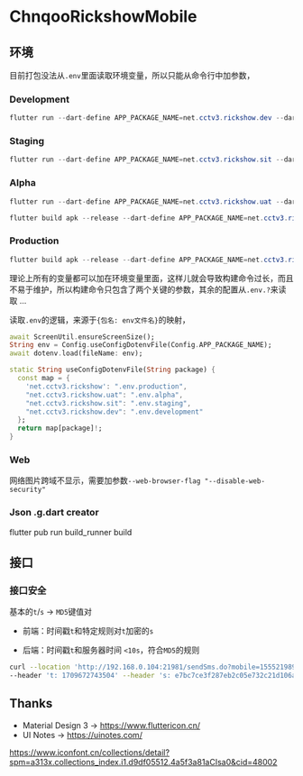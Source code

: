 # ChnqooRickshowMobile

## 环境

目前打包没法从`.env`里面读取环境变量，所以只能从命令行中加参数，

### Development

```java
flutter run --dart-define APP_PACKAGE_NAME=net.cctv3.rickshow.dev --dart-define APP_NAME=RickshowDev -v
```

### Staging

```java
flutter run --dart-define APP_PACKAGE_NAME=net.cctv3.rickshow.sit --dart-define APP_NAME=RickshowSit -v
```

### Alpha

```java
flutter run --dart-define APP_PACKAGE_NAME=net.cctv3.rickshow.uat --dart-define APP_NAME=RickshowUat -v
```

```java
flutter build apk --release --dart-define APP_PACKAGE_NAME=net.cctv3.rickshow.uat --dart-define APP_NAME=RickshowUat -v
```

### Production

```java
flutter build apk --release --dart-define APP_PACKAGE_NAME=net.cctv3.rickshow --dart-define APP_NAME=RickshowPro -v
```

理论上所有的变量都可以加在环境变量里面，这样儿就会导致构建命令过长，而且不易于维护，所以构建命令只包含了两个关键的参数，其余的配置从`.env.?`来读取 ...

读取`.env`的逻辑，来源于`{包名: env文件名}`的映射，

```dart
await ScreenUtil.ensureScreenSize();
String env = Config.useConfigDotenvFile(Config.APP_PACKAGE_NAME);
await dotenv.load(fileName: env);
```

```dart
static String useConfigDotenvFile(String package) {
  const map = {
    'net.cctv3.rickshow': ".env.production",
    "net.cctv3.rickshow.uat": ".env.alpha",
    "net.cctv3.rickshow.sit": ".env.staging",
    "net.cctv3.rickshow.dev": ".env.development"
  };
  return map[package]!;
}
```

### Web

网络图片跨域不显示，需要加参数`--web-browser-flag "--disable-web-security"`

### Json .g.dart creator

flutter pub run build_runner build

## 接口

### 接口安全

基本的`t`/`s` -> `MD5`键值对

- 前端：时间戳`t`和特定规则对`t`加密的`s`

- 后端：时间戳`t`和服务器时间 `<10s`，符合`MD5`的规则

```bash
curl --location 'http://192.168.0.104:21981/sendSms.do?mobile=15552198996'
--header 't: 1709672743504' --header 's: e7bc7ce3f287eb2c05e732c21d106a55'
```

## Thanks

- Material Design 3 -> https://www.fluttericon.cn/
- UI Notes -> https://uinotes.com/

https://www.iconfont.cn/collections/detail?spm=a313x.collections_index.i1.d9df05512.4a5f3a81aCIsa0&cid=48002